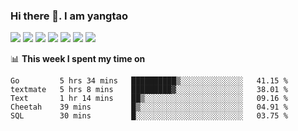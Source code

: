 ### Hi there 👋. I am yangtao 

<!-- **runtu666/runtu666** is a ✨ _special_ ✨ repository because its `README.md` (this file) appears on your GitHub profile. -->

![](https://github-readme-stats.vercel.app/api/top-langs/?username=runtu666&hide=html,javascript&theme=github)
![](https://github-readme-stats.vercel.app/api?username=runtu666&show_icons=true&count_private=true&line_height=40&theme=github)
![](https://github-profile-summary-cards.vercel.app/api/cards/profile-details?username=runtu666&theme=github)
![](https://github-profile-summary-cards.vercel.app/api/cards/repos-per-language?username=runtu666&theme=github)
![](https://github-profile-summary-cards.vercel.app/api/cards/most-commit-language?username=runtu666&theme=github)
![](https://github-profile-summary-cards.vercel.app/api/cards/stats?count_private=true&username=runtu666&theme=github)
![](https://github-profile-summary-cards.vercel.app/api/cards/productive-time?username=runtu666&theme=github)

📊 **This week I spent my time on**
<!--START_SECTION:waka-->
```text
Go         5 hrs 34 mins   ██████████▒░░░░░░░░░░░░░░   41.15 % 
textmate   5 hrs 8 mins    █████████▓░░░░░░░░░░░░░░░   38.01 % 
Text       1 hr 14 mins    ██▒░░░░░░░░░░░░░░░░░░░░░░   09.16 % 
Cheetah    39 mins         █▒░░░░░░░░░░░░░░░░░░░░░░░   04.91 % 
SQL        30 mins         █░░░░░░░░░░░░░░░░░░░░░░░░   03.75 % 
```
<!--END_SECTION:waka-->


[comment]: <> (Here are some ideas to get you started:)

[comment]: <> (- 🔭 I’m currently working on tal)

[comment]: <> (- 🌱 I’m currently learning devops)

[comment]: <> (- 👯 I’m looking to collaborate on ...)

[comment]: <> (- 🤔 I’m looking for help with ...)

[comment]: <> (- 💬 Ask me about ...)

[comment]: <> (- 📫 How to reach me: ...)

[comment]: <> (- 😄 Pronouns: ...)

[comment]: <> (- ⚡ Fun fact: ...)
